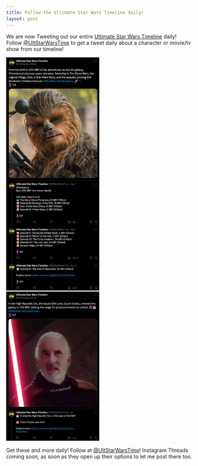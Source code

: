 ```yaml
---
title: Follow the Ultimate Star Wars Timeline daily!
layout: post
---
```


We are now Tweeting out our entire [Ultimate Star Wars Timeline](https://timeline.starwars.guide/) daily! Follow [@UltStarWarsTime](https://twitter.com/UltStarWarsTime) to get a tweet daily about a character or movie/tv show from our timeline!

<img src="/assets/posts/chewie_timeline.png" alt="Tweet of Chewie's timeline" style="max-width: 50%"/>

<img src="/assets/posts/dooku_timline.png" alt="Tweet of Count Dooku's timeline" style="max-width: 50%"/>

Get these and more daily! Follow at [@UltStarWarsTime](https://twitter.com/UltStarWarsTime)! Instagram Threads coming soon, as soon as they open up their options to let me post there too.

